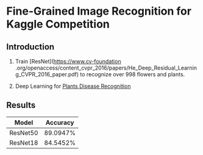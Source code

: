 # Fine-Grained Image Recognition for Kaggle Competition 

## Introduction
1. Train [ResNet](https://www.cv-foundation
.org/openaccess/content_cvpr_2016/papers/He_Deep_Residual_Learning_CVPR_2016_paper.pdf) to recognize over 998 flowers and plants.

2. Deep Learning for [Plants Disease Recognition](./pdr)

## Results

| Model | Accuracy |
| :---: | :---: |
| ResNet50 | 89.0947% |
| ResNet18 | 84.5452% |